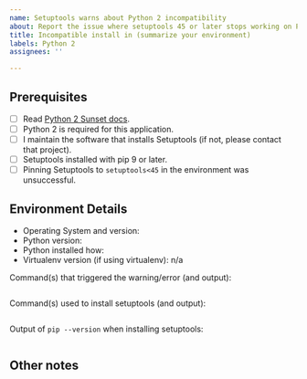 ```yaml
---
name: Setuptools warns about Python 2 incompatibility
about: Report the issue where setuptools 45 or later stops working on Python 2
title: Incompatible install in (summarize your environment)
labels: Python 2
assignees: ''

---
```


<!--

Please DO NOT SUBMIT this template without first investigating the issue and answering the questions below. This template is intended mainly for developers of systems and not for end users. If you are an end user experiencing the warning, please work with your system maintainers (starting with the project you're trying to use) to report the issue.

If you did not intend to use this template, but only meant to file a blank issue, just hit the back button and click "Open a blank issue".

Setuptools 45 dropped support for Python 2 with a strenuous warning and Setuptools 47 fails to run on Python 2.

In most cases, using pip 9 or later to install Setuptools from PyPI or any index supporting the Requires-Python metadata will do the right thing and install Setuptools 44.x on Python 2.

If you've come to file an issue, it's probably because some process managed to bypass these protections.

Your first course of action should be to reason about how you managed to get an unsupported version of Setuptools on Python 2. Please complete the sections below and provide any other detail about your environment that will help us help you.

-->

## Prerequisites

<!-- These are the recommended workarounds for the issue. Please
try them first. -->

- [ ] Read [Python 2 Sunset docs](https://setuptools.readthedocs.io/en/latest/python%202%20sunset.html).
- [ ] Python 2 is required for this application.
- [ ] I maintain the software that installs Setuptools (if not, please contact that project).
- [ ] Setuptools installed with pip 9 or later.
- [ ] Pinning Setuptools to `setuptools<45` in the environment was unsuccessful.

## Environment Details

- Operating System and version:
- Python version:
- Python installed how:
- Virtualenv version (if using virtualenv): n/a

Command(s) that triggered the warning/error (and output):

```
```

Command(s) used to install setuptools (and output):

```
```

Output of `pip --version` when installing setuptools:

```
```

## Other notes
